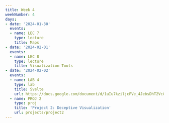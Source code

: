 ```yaml
---
title: Week 4
weekNumber: 4
days:
- date: '2024-01-30'
  events:
  - name: LEC 7
    type: lecture
    title: Maps
- date: '2024-02-01'
  events:
  - name: LEC 8
    type: lecture
    title: Visualization Tools
- date: '2024-02-02'
  events:
  - name: LAB 4
    type: lab
    title: Svelte
    url: https://docs.google.com/document/d/1uIu7kziljcFVe_4JebsDhT2VcGhyNaUthisg7qyjokM/edit?usp=sharing
  - name: PROJ 2
    type: proj
    title: 'Project 2: Deceptive Visualization'
    url: projects/project2
---
```


